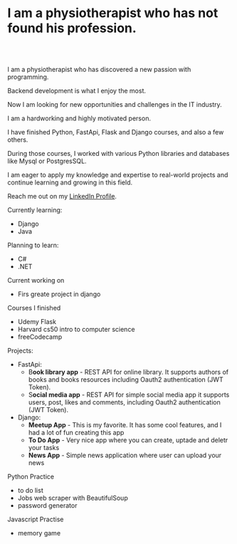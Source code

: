 # I am a physiotherapist who has not found his profession.

<br />
<br />


I am a physiotherapist who has discovered a new passion with programming.<br />

Backend development is what I enjoy the most. 

Now I am looking for new opportunities and challenges in the IT industry. 

I am a hardworking and highly motivated person. 

I have finished Python, FastApi, Flask and Django courses, and also a few others.

During those courses, I worked with various Python libraries and databases like Mysql or PostgresSQL. 

I am eager to apply my knowledge and expertise to real-world projects and continue learning and growing in this field.

Reach me out on my [LinkedIn Profile](https://www.linkedin.com/in/jakub-w%C3%B3jcik-11b445263/).

Currently learning:

- Django
- Java

Planning to learn:

- C#
- .NET

Current working on

- Firs greate project in django

Courses I finished

- Udemy Flask
- Harvard cs50 intro to computer science
- freeCodecamp

Projects:

- FastApi:
    - B**ook library app** - REST API for online library. It supports authors of books and books resources including Oauth2 authentication (JWT Token).
    - S**ocial media app** - REST API for simple social media app it supports users, post, likes and comments, including Oauth2 authentication (JWT Token).
- Django:
    - **Meetup App** - This is my favorite. It has some cool features, and I had a lot of fun creating this app
    - **To Do App** - Very nice app where you can create, uptade and deletr your tasks
    - **News App** - Simple news application where user can upload your news

Python Practice

- to do list
- Jobs web scraper with BeautifulSoup
- password generator

Javascript Practise

- memory game
